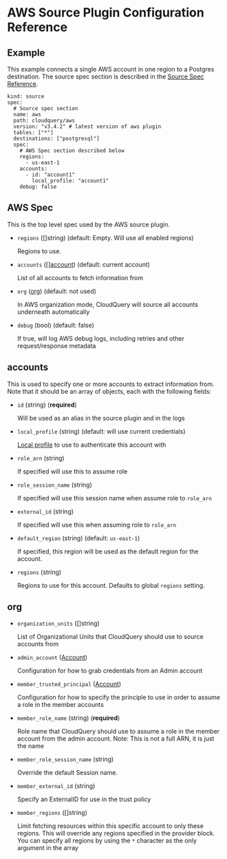 # AWS Source Plugin Configuration Reference

## Example

This example connects a single AWS account in one region to a Postgres destination. The source spec section is described in the [Source Spec Reference](https://www.cloudquery.io/docs/reference/source-spec).

```
kind: source
spec:
  # Source spec section
  name: aws
  path: cloudquery/aws
  version: "v3.4.2" # latest version of aws plugin
  tables: ["*"]
  destinations: ["postgresql"]
  spec: 
    # AWS Spec section described below
    regions: 
      - us-east-1
    accounts:
      - id: "account1"
        local_profile: "account1"
    debug: false
```

## AWS Spec

This is the top level spec used by the AWS source plugin.

- `regions` ([]string) (default: Empty. Will use all enabled regions)

  Regions to use.

- `accounts` ([][account](#accounts)) (default: current account)

  List of all accounts to fetch information from

- `org` ([org](#org)) (default: not used)

  In AWS organization mode, CloudQuery will source all accounts underneath automatically

- `debug` (bool) (default: false)

  If true, will log AWS debug logs, including retries and other request/response metadata

## accounts

This is used to specify one or more accounts to extract information from. Note that it should be an array of objects, each with the following fields:

- `id` (string) (**required**)

  Will be used as an alias in the source plugin and in the logs

- `local_profile` (string) (default: will use current credentials)

  [Local profile](https://docs.aws.amazon.com/cli/latest/userguide/cli-configure-profiles.html) to use to authenticate this account with

- `role_arn` (string)

  If specified will use this to assume role

- `role_session_name` (string)

  If specified will use this session name when assume role to `role_arn`

- `external_id` (string)

  If specified will use this when assuming role to `role_arn`

- `default_region` (string) (default: `us-east-1`)

  If specified, this region will be used as the default region for the account.

- `regions` (string)

  Regions to use for this account. Defaults to global `regions` setting.


## org

- `organization_units` ([]string)

  List of Organizational Units that CloudQuery should use to source accounts from

- `admin_account` ([Account](#account))

  Configuration for how to grab credentials from an Admin account

- `member_trusted_principal` ([Account](#account))

  Configuration for how to specify the principle to use in order to assume a role in the member accounts

- `member_role_name` (string) (**required**)

  Role name that CloudQuery should use to assume a role in the member account from the admin account. Note: This is not a full ARN, it is just the name

- `member_role_session_name` (string)

  Override the default Session name.

- `member_external_id` (string)

  Specify an ExternalID for use in the trust policy

- `member_regions` ([]string)

  Limit fetching resources within this specific account to only these regions. This will override any regions specified in the provider block. You can specify all regions by using the `*` character as the only argument in the array
